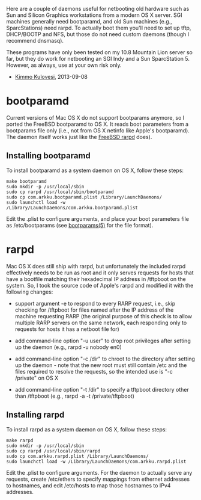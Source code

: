 Here are a couple of daemons useful for netbooting old hardware such as
Sun and Silicon Graphics workstations from a modern OS X server. SGI machines
generally need bootparamd, and old Sun machines (e.g., SparcStations) need
rarpd. To actually boot them you'll need to set up tftp, DHCP/BOOTP and NFS,
but those do not need custom daemons (though I recommend dnsmasq).

These programs have only been tested on my 10.8 Mountain Lion server so far,
but they do work for netbooting an SGI Indy and a Sun SparcStation 5. However,
as always, use at your own risk only.

- [Kimmo Kulovesi](http://arkku.com/), 2013-09-08


bootparamd
==========

Current versions of Mac OS X do not support bootparams anymore, so I
ported the FreeBSD bootparamd to OS X. It reads boot parameters from
a bootparams file only (i.e., not from OS X netinfo like Apple's bootparamd).
The daemon itself works just like the
[FreeBSD rarpd](http://www.unix.com/man-page/freebsd/8/bootparamd/) does).


Installing bootparamd
---------------------

To install bootparamd as a system daemon on OS X, follow these steps:

    make bootparamd
    sudo mkdir -p /usr/local/sbin
    sudo cp rarpd /usr/local/sbin/bootparamd
    sudo cp com.arkku.bootparamd.plist /Library/LaunchDaemons/
    sudo launchctl load -w /Library/LaunchDaemons/com.arkku.bootparamd.plist

Edit the .plist to configure arguments, and place your boot parameters
file as /etc/bootparams (see
[bootparams(5)](http://www.unix.com/man-page/freebsd/5/bootparams/) for the
file format).


rarpd
=====

Mac OS X does still ship with rarpd, but unfortunately the included
rarpd effectively needs to be run as root and it only serves requests
for hosts that have a bootfile matching their hexadecimal IP address
in /tftpboot on the system. So, I took the source code of Apple's
rarpd and modified it with the following changes:

* support argument -e to respond to every RARP request, i.e.,
  skip checking for /tftpboot for files named after the IP
  address of the machine requesting RARP (the original purpose
  of this check is to allow multiple RARP servers on the same
  network, each responding only to requests for hosts it has
  a netboot file for)

* add command-line option "-u user" to drop root privileges
  after setting up the daemon (e.g., rarpd -u nobody en0)

* add command-line option "-c /dir" to chroot to the directory
  after setting up the daemon - note that the new root must still
  contain /etc and the files required to resolve the requests,
  so the intended use is "-c /private" on OS X

* add command-line option "-t /dir" to specify a tftpboot
  directory other than /tftpboot (e.g., rarpd -a -t /private/tftpboot)


Installing rarpd
----------------

To install rarpd as a system daemon on OS X, follow these steps:

    make rarpd
    sudo mkdir -p /usr/local/sbin
    sudo cp rarpd /usr/local/sbin/rarpd
    sudo cp com.arkku.rarpd.plist /Library/LaunchDaemons/
    sudo launchctl load -w /Library/LaunchDaemons/com.arkku.rarpd.plist

Edit the .plist to configure arguments. For the daemon to actually serve any
requests, create /etc/ethers to specify mappings from ethernet addresses to
hostnames, and edit /etc/hosts to map those hostnames to IPv4 addresses.
